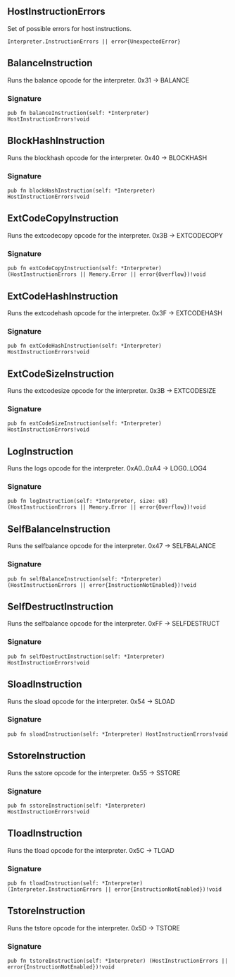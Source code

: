 ## HostInstructionErrors

Set of possible errors for host instructions.

```zig
Interpreter.InstructionErrors || error{UnexpectedError}
```

## BalanceInstruction
Runs the balance opcode for the interpreter.
0x31 -> BALANCE

### Signature

```zig
pub fn balanceInstruction(self: *Interpreter) HostInstructionErrors!void
```

## BlockHashInstruction
Runs the blockhash opcode for the interpreter.
0x40 -> BLOCKHASH

### Signature

```zig
pub fn blockHashInstruction(self: *Interpreter) HostInstructionErrors!void
```

## ExtCodeCopyInstruction
Runs the extcodecopy opcode for the interpreter.
0x3B -> EXTCODECOPY

### Signature

```zig
pub fn extCodeCopyInstruction(self: *Interpreter) (HostInstructionErrors || Memory.Error || error{Overflow})!void
```

## ExtCodeHashInstruction
Runs the extcodehash opcode for the interpreter.
0x3F -> EXTCODEHASH

### Signature

```zig
pub fn extCodeHashInstruction(self: *Interpreter) HostInstructionErrors!void
```

## ExtCodeSizeInstruction
Runs the extcodesize opcode for the interpreter.
0x3B -> EXTCODESIZE

### Signature

```zig
pub fn extCodeSizeInstruction(self: *Interpreter) HostInstructionErrors!void
```

## LogInstruction
Runs the logs opcode for the interpreter.
0xA0..0xA4 -> LOG0..LOG4

### Signature

```zig
pub fn logInstruction(self: *Interpreter, size: u8) (HostInstructionErrors || Memory.Error || error{Overflow})!void
```

## SelfBalanceInstruction
Runs the selfbalance opcode for the interpreter.
0x47 -> SELFBALANCE

### Signature

```zig
pub fn selfBalanceInstruction(self: *Interpreter) (HostInstructionErrors || error{InstructionNotEnabled})!void
```

## SelfDestructInstruction
Runs the selfbalance opcode for the interpreter.
0xFF -> SELFDESTRUCT

### Signature

```zig
pub fn selfDestructInstruction(self: *Interpreter) HostInstructionErrors!void
```

## SloadInstruction
Runs the sload opcode for the interpreter.
0x54 -> SLOAD

### Signature

```zig
pub fn sloadInstruction(self: *Interpreter) HostInstructionErrors!void
```

## SstoreInstruction
Runs the sstore opcode for the interpreter.
0x55 -> SSTORE

### Signature

```zig
pub fn sstoreInstruction(self: *Interpreter) HostInstructionErrors!void
```

## TloadInstruction
Runs the tload opcode for the interpreter.
0x5C -> TLOAD

### Signature

```zig
pub fn tloadInstruction(self: *Interpreter) (Interpreter.InstructionErrors || error{InstructionNotEnabled})!void
```

## TstoreInstruction
Runs the tstore opcode for the interpreter.
0x5D -> TSTORE

### Signature

```zig
pub fn tstoreInstruction(self: *Interpreter) (HostInstructionErrors || error{InstructionNotEnabled})!void
```

